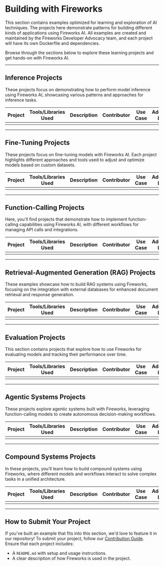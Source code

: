 
# Building with Fireworks

This section contains examples optimized for learning and exploration of AI techniques. The projects here demonstrate patterns for building different kinds of applications using Fireworks AI. All examples are created and maintained by the Fireworks Developer Advocacy team, and each project will have its own Dockerfile and dependencies.

Browse through the sections below to explore these learning projects and get hands-on with Fireworks AI.

---

## Inference Projects

These projects focus on demonstrating how to perform model inference using Fireworks AI, showcasing various patterns and approaches for inference tasks.

| Project | Tools/Libraries Used | Description | Contributor | Use Case | Additional Links |
|---------|----------------------|-------------|-------------|----------|------------------|
|         |                      |             |             |          |                  |

---

## Fine-Tuning Projects

These projects focus on fine-tuning models with Fireworks AI. Each project highlights different approaches and tools used to adjust and optimize models based on custom datasets.

| Project | Tools/Libraries Used | Description | Contributor | Use Case | Additional Links |
|---------|----------------------|-------------|-------------|----------|------------------|
|         |                      |             |             |          |                  |

---

## Function-Calling Projects

Here, you'll find projects that demonstrate how to implement function-calling capabilities using Fireworks AI, with different workflows for managing API calls and integrations.

| Project | Tools/Libraries Used | Description | Contributor | Use Case | Additional Links |
|---------|----------------------|-------------|-------------|----------|------------------|
|         |                      |             |             |          |                  |

---

## Retrieval-Augmented Generation (RAG) Projects

These examples showcase how to build RAG systems using Fireworks, focusing on the integration with external databases for enhanced document retrieval and response generation.

| Project | Tools/Libraries Used | Description | Contributor | Use Case | Additional Links |
|---------|----------------------|-------------|-------------|----------|------------------|
|         |                      |             |             |          |                  |

---

## Evaluation Projects

This section contains projects that explore how to use Fireworks for evaluating models and tracking their performance over time.

| Project | Tools/Libraries Used | Description | Contributor | Use Case | Additional Links |
|---------|----------------------|-------------|-------------|----------|------------------|
|         |                      |             |             |          |                  |

---

## Agentic Systems Projects

These projects explore agentic systems built with Fireworks, leveraging function-calling models to create autonomous decision-making workflows.

| Project | Tools/Libraries Used | Description | Contributor | Use Case | Additional Links |
|---------|----------------------|-------------|-------------|----------|------------------|
|         |                      |             |             |          |                  |

---

## Compound Systems Projects

In these projects, you’ll learn how to build compound systems using Fireworks, where different models and workflows interact to solve complex tasks in a unified architecture.

| Project | Tools/Libraries Used | Description | Contributor | Use Case | Additional Links |
|---------|----------------------|-------------|-------------|----------|------------------|
|         |                      |             |             |          |                  |

---

## How to Submit Your Project

If you've built an example that fits into this section, we'd love to feature it in our repository! To submit your project, follow our [Contribution Guide](../Contribution.md). Ensure that each project includes:
- A `README.md` with setup and usage instructions.
- A clear description of how Fireworks is used in the project.